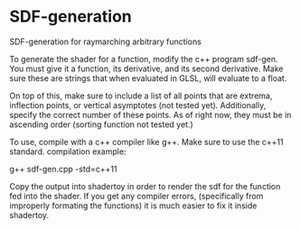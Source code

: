 # SDF-generation
SDF-generation for raymarching arbitrary functions

To generate the shader for a function, modify the c++ program sdf-gen. You must give it a function, its derivative, and its second derivative. Make sure these are strings that when evaluated in GLSL, will evaluate to a float.

On top of this, make sure to include a list of all points that are extrema, inflection points, or vertical asymptotes (not tested yet). Additionally, specify the correct number of these points. As of right now, they must be in ascending order (sorting function not tested yet.)

To use, compile with a c++ compiler like g++. Make sure to use the c++11 standard. compilation example:

g++ sdf-gen.cpp -std=c++11

Copy the output into shadertoy in order to render the sdf for the function fed into the shader. If you get any compiler errors, (specifically from improperly formating the functions) it is much easier to fix it inside shadertoy.
